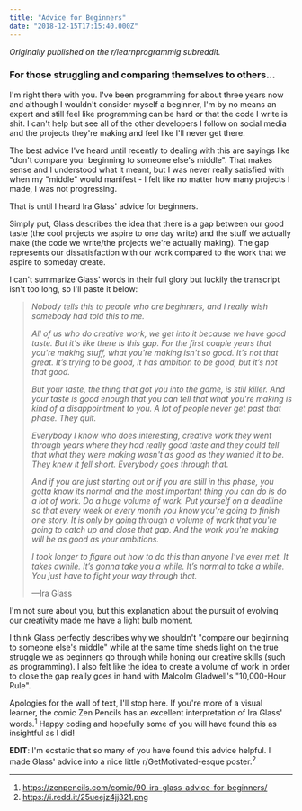 ```yaml
---
title: "Advice for Beginners"
date: "2018-12-15T17:15:40.000Z"
---
```


*Originally published on the r/learnprogrammig subreddit.*

### For those struggling and comparing themselves to others...

I'm right there with you. I've been programming for about three years now and
although I wouldn't consider myself a beginner, I'm by no means an expert and
still feel like programming can be hard or that the code I write is shit. I
can't help but see all of the other developers I follow on social media and
the projects they're making and feel like I'll never get there.

The best advice I've heard until recently to dealing with this are sayings like
"don't compare your beginning to someone else's middle". That makes sense and I
understood what it meant, but I was never really satisfied with when my "middle"
would manifest - I felt like no matter how many projects I made, I was not
progressing.

That is until I heard Ira Glass' advice for beginners.

Simply put, Glass describes the idea that there is a gap between our good taste
(the cool projects we aspire to one day write) and the stuff we actually make
(the code we write/the projects we're actually making). The gap represents our
dissatisfaction with our work compared to the work that we aspire to someday
create.

I can't summarize Glass' words in their full glory but luckily the transcript
isn't too long, so I'll paste it below:

>*Nobody tells this to people who are beginners, and I really wish somebody had*
>*told this to me.*
>
>*All of us who do creative work, we get into it because we have good taste. But*
>*it's like there is this gap. For the first couple years that you're making*
>*stuff, what you're making isn't so good. It’s not that great. It’s trying to*
>*be good, it has ambition to be good, but it’s not that good.*
>
>*But your taste, the thing that got you into the game, is still killer. And*
>*your taste is good enough that you can tell that what you're making is kind*
>*of a disappointment to you. A lot of people never get past that phase. They*
>*quit.*
>
>*Everybody I know who does interesting, creative work they went through years*
>*where they had really good taste and they could tell that what they were*
>*making wasn't as good as they wanted it to be. They knew it fell short.*
>*Everybody goes through that.*
>
>*And if you are just starting out or if you are still in this phase, you gotta*
>*know its normal and the most important thing you can do is do a lot of work.*
>*Do a huge volume of work. Put yourself on a deadline so that every week or*
>*every month you know you're going to finish one story. It is only by going*
>*through a volume of work that you're going to catch up and close that gap.*
>*And the work you're making will be as good as your ambitions.*
>
>*I took longer to figure out how to do this than anyone I’ve ever met. It*
>*takes awhile. It’s gonna take you a while. It’s normal to take a while.*
>*You just have to fight your way through that.*
>
>—Ira Glass

I'm not sure about you, but this explanation about the pursuit of evolving our
creativity made me have a light bulb moment.

I think Glass perfectly describes why we shouldn't "compare our beginning to
someone else's middle" while at the same time sheds light on the true struggle
we as beginners go through while honing our creative skills (such as programming).
I also felt like the idea to create a volume of work in order to close the gap
really goes in hand with Malcolm Gladwell's "10,000-Hour Rule".

Apologies for the wall of text, I'll stop here. If you're more of a visual
learner, the comic Zen Pencils has an excellent interpretation of Ira Glass'
words.<sup>1</sup> Happy coding and hopefully some of you will
have found this as insightful as I did!

**EDIT**: I'm ecstatic that so many of you have found this advice helpful. I
made Glass' advice into a nice little r/GetMotivated-esque poster.<sup>2</sup>

---

1. <https://zenpencils.com/comic/90-ira-glass-advice-for-beginners/>
2. <https://i.redd.it/25ueejz4jj321.png>
